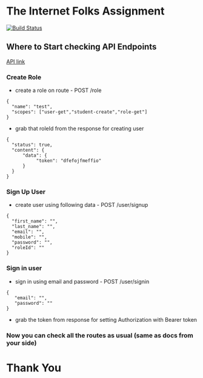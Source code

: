 # The Internet Folks Assignment


[![Build Status](https://travis-ci.org/joemccann/dillinger.svg?branch=master)](https://travis-ci.org/joemccann/dillinger)

## Where to Start checking API Endpoints
[API link](https://the-internet-folks.herokuapp.com/)

 ### Create Role 
- create a role on route - POST /role  
```
{
  "name": "test",
  "scopes": ["user-get","student-create","role-get"]
}
```
- grab that roleId from the response for creating user
```
{
  "status": true,
  "content": {
      "data": {
           "token": "dfefojfmeffio"
      }
  }
}
```
### Sign Up User
- create user using following data - POST /user/signup 
```
{
  "first_name": "",
  "last_name": "",
  "email": "",
  "mobile": "",
  "password": "",
  "roleId": ""
}
```

### Sign in user
- sign in using email and password - POST /user/signin  

```
{
   "email": "",
   "password": ""
}
```

- grab the token from response for setting Authorization with Bearer token

### Now you can check all the routes as usual (same as docs from your side)

# Thank You
